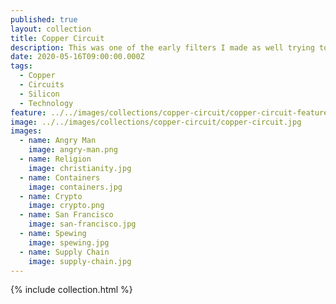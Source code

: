```yaml
---
published: true
layout: collection
title: Copper Circuit
description: This was one of the early filters I made as well trying to bring out the tech in the images I was applying filters to. I wanted to go in a different direction than just stealing from artists that came before this wave of technology, and focus more on the underlying silicon of all of this. Ultimately I trained about five separate circuit ML models, but this is one that consistently delivers interesting shadows and distortion on the images I am taking and running through it.
date: 2020-05-16T09:00:00.000Z
tags:
  - Copper
  - Circuits
  - Silicon
  - Technology
feature: ../../images/collections/copper-circuit/copper-circuit-feature.jpg
image: ../../images/collections/copper-circuit/copper-circuit.jpg
images:
  - name: Angry Man
    image: angry-man.png
  - name: Religion
    image: christianity.jpg
  - name: Containers
    image: containers.jpg
  - name: Crypto
    image: crypto.png
  - name: San Francisco
    image: san-francisco.jpg
  - name: Spewing
    image: spewing.jpg
  - name: Supply Chain
    image: supply-chain.jpg
---
```

{% include collection.html %}
